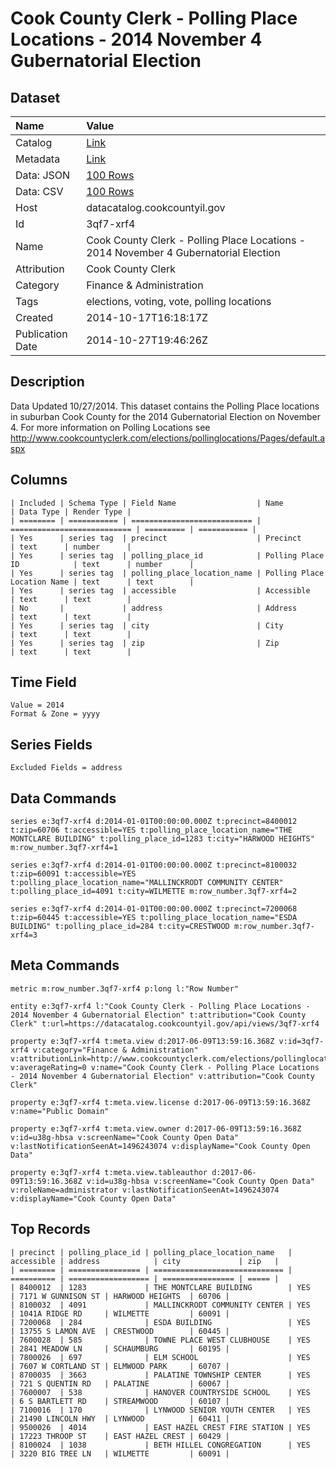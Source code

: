 # Cook County Clerk - Polling Place Locations - 2014 November 4 Gubernatorial Election

## Dataset

| Name | Value |
| :--- | :---- |
| Catalog | [Link](https://catalog.data.gov/dataset/cook-county-clerk-polling-place-locations-2014-november-4-gubernatorial-election-d302d) |
| Metadata | [Link](https://datacatalog.cookcountyil.gov/api/views/3qf7-xrf4) |
| Data: JSON | [100 Rows](https://datacatalog.cookcountyil.gov/api/views/3qf7-xrf4/rows.json?max_rows=100) |
| Data: CSV | [100 Rows](https://datacatalog.cookcountyil.gov/api/views/3qf7-xrf4/rows.csv?max_rows=100) |
| Host | datacatalog.cookcountyil.gov |
| Id | 3qf7-xrf4 |
| Name | Cook County Clerk - Polling Place Locations - 2014 November 4 Gubernatorial Election |
| Attribution | Cook County Clerk |
| Category | Finance & Administration |
| Tags | elections, voting, vote, polling locations |
| Created | 2014-10-17T16:18:17Z |
| Publication Date | 2014-10-27T19:46:26Z |

## Description

Data Updated 10/27/2014. This dataset contains the Polling Place locations in suburban Cook County for the 2014 Gubernatorial Election on November 4. For more information on Polling Locations see http://www.cookcountyclerk.com/elections/pollinglocations/Pages/default.aspx

## Columns

```ls
| Included | Schema Type | Field Name                  | Name                        | Data Type | Render Type |
| ======== | =========== | =========================== | =========================== | ========= | =========== |
| Yes      | series tag  | precinct                    | Precinct                    | text      | number      |
| Yes      | series tag  | polling_place_id            | Polling Place ID            | text      | number      |
| Yes      | series tag  | polling_place_location_name | Polling Place Location Name | text      | text        |
| Yes      | series tag  | accessible                  | Accessible                  | text      | text        |
| No       |             | address                     | Address                     | text      | text        |
| Yes      | series tag  | city                        | City                        | text      | text        |
| Yes      | series tag  | zip                         | Zip                         | text      | text        |
```

## Time Field

```ls
Value = 2014
Format & Zone = yyyy
```

## Series Fields

```ls
Excluded Fields = address
```

## Data Commands

```ls
series e:3qf7-xrf4 d:2014-01-01T00:00:00.000Z t:precinct=8400012 t:zip=60706 t:accessible=YES t:polling_place_location_name="THE MONTCLARE BUILDING" t:polling_place_id=1283 t:city="HARWOOD HEIGHTS" m:row_number.3qf7-xrf4=1

series e:3qf7-xrf4 d:2014-01-01T00:00:00.000Z t:precinct=8100032 t:zip=60091 t:accessible=YES t:polling_place_location_name="MALLINCKRODT COMMUNITY CENTER" t:polling_place_id=4091 t:city=WILMETTE m:row_number.3qf7-xrf4=2

series e:3qf7-xrf4 d:2014-01-01T00:00:00.000Z t:precinct=7200068 t:zip=60445 t:accessible=YES t:polling_place_location_name="ESDA BUILDING" t:polling_place_id=284 t:city=CRESTWOOD m:row_number.3qf7-xrf4=3
```

## Meta Commands

```ls
metric m:row_number.3qf7-xrf4 p:long l:"Row Number"

entity e:3qf7-xrf4 l:"Cook County Clerk - Polling Place Locations - 2014 November 4 Gubernatorial Election" t:attribution="Cook County Clerk" t:url=https://datacatalog.cookcountyil.gov/api/views/3qf7-xrf4

property e:3qf7-xrf4 t:meta.view d:2017-06-09T13:59:16.368Z v:id=3qf7-xrf4 v:category="Finance & Administration" v:attributionLink=http://www.cookcountyclerk.com/elections/pollinglocations/Pages/default.aspx v:averageRating=0 v:name="Cook County Clerk - Polling Place Locations - 2014 November 4 Gubernatorial Election" v:attribution="Cook County Clerk"

property e:3qf7-xrf4 t:meta.view.license d:2017-06-09T13:59:16.368Z v:name="Public Domain"

property e:3qf7-xrf4 t:meta.view.owner d:2017-06-09T13:59:16.368Z v:id=u38g-hbsa v:screenName="Cook County Open Data" v:lastNotificationSeenAt=1496243074 v:displayName="Cook County Open Data"

property e:3qf7-xrf4 t:meta.view.tableauthor d:2017-06-09T13:59:16.368Z v:id=u38g-hbsa v:screenName="Cook County Open Data" v:roleName=administrator v:lastNotificationSeenAt=1496243074 v:displayName="Cook County Open Data"
```

## Top Records

```ls
| precinct | polling_place_id | polling_place_location_name   | accessible | address            | city             | zip   | 
| ======== | ================ | ============================= | ========== | ================== | ================ | ===== | 
| 8400012  | 1283             | THE MONTCLARE BUILDING        | YES        | 7171 W GUNNISON ST | HARWOOD HEIGHTS  | 60706 | 
| 8100032  | 4091             | MALLINCKRODT COMMUNITY CENTER | YES        | 1041A RIDGE RD     | WILMETTE         | 60091 | 
| 7200068  | 284              | ESDA BUILDING                 | YES        | 13755 S LAMON AVE  | CRESTWOOD        | 60445 | 
| 7600028  | 585              | TOWNE PLACE WEST CLUBHOUSE    | YES        | 2841 MEADOW LN     | SCHAUMBURG       | 60195 | 
| 7800026  | 697              | ELM SCHOOL                    | YES        | 7607 W CORTLAND ST | ELMWOOD PARK     | 60707 | 
| 8700035  | 3663             | PALATINE TOWNSHIP CENTER      | YES        | 721 S QUENTIN RD   | PALATINE         | 60067 | 
| 7600007  | 538              | HANOVER COUNTRYSIDE SCHOOL    | YES        | 6 S BARTLETT RD    | STREAMWOOD       | 60107 | 
| 7100016  | 170              | LYNWOOD SENIOR YOUTH CENTER   | YES        | 21490 LINCOLN HWY  | LYNWOOD          | 60411 | 
| 9500026  | 4014             | EAST HAZEL CREST FIRE STATION | YES        | 17223 THROOP ST    | EAST HAZEL CREST | 60429 | 
| 8100024  | 1038             | BETH HILLEL CONGREGATION      | YES        | 3220 BIG TREE LN   | WILMETTE         | 60091 | 
```